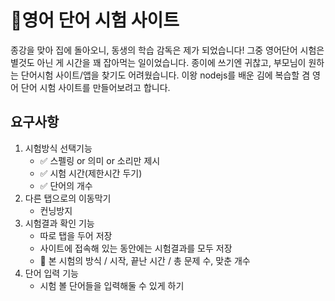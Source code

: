 # 📝영어 단어 시험 사이트

종강을 맞아 집에 돌아오니, 동생의 학습 감독은 제가 되었습니다! 그중 영어단어 시험은 별것도 아닌 게 시간을 꽤 잡아먹는 일이었습니다. 종이에 쓰기엔 귀찮고, 부모님이 원하는 단어시험 사이트/앱을 찾기도 어려웠습니다. 이왕 nodejs를 배운 김에 복습할 겸 영어 단어 시험 사이트를 만들어보려고 합니다.

## 요구사항

1. 시험방식 선택기능
	- ✅ 스펠링 or 의미 or 소리만 제시
	- ✅ 시험 시간(제한시간 두기)
	- ✅ 단어의 개수
2. 다른 탭으로의 이동막기
	- 컨닝방지
3. 시험결과 확인 기능
	- 따로 탭을 두어 저장
	- 사이트에 접속해 있는 동안에는 시험결과를 모두 저장
	- 📄 본 시험의 방식 / 시작, 끝난 시간 / 총 문제 수, 맞춘 개수
4. 단어 입력 기능
	- 시험 볼 단어들을 입력해둘 수 있게 하기

